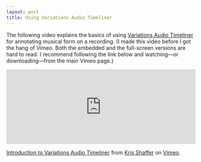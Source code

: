 ```yaml
---
layout: post
title: Using Variations Audio Timeliner
---
```


The following video explains the basics of using [Variations Audio Timeliner][vat] for annotating musical form on a recording. (I made this video before I got the hang of Vimeo. Both the embedded and the full-screen versions are hard to read. I recommend following the link below and watching—or downloading—from the main Vimeo page.)

<iframe src="http://player.vimeo.com/video/42041355" width="500" height="197" frameborder="0" webkitAllowFullScreen mozallowfullscreen allowFullScreen></iframe> <p><a href="http://vimeo.com/42041355">Introduction to Variations Audio Timeliner</a> from <a href="http://vimeo.com/user11692346">Kris Shaffer</a> on <a href="http://vimeo.com">Vimeo</a>.</p>

[vat]: http://variations.sourceforge.net/vat/
